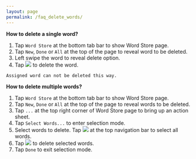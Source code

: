 ```yaml
---
layout: page
permalink: /faq_delete_words/
---
```

**How to delete a single word?**
1. Tap `Word Store` at the bottom tab bar to show Word Store page.
1. Tap `New`, `Done` or `All` at the top of the page to reveal word to be deleted.
1. Left swipe the word to reveal delete option.
1. Tap <img src="https://wordboxbyung.github.io/images/trash.png"/> to delete the word.

`Assigned word can not be deleted this way.`

**How to delete multiple words?**
1. Tap `Word Store` at the bottom tab bar to show Word Store page.
1. Tap `New`, `Done` or `All` at the top of the page to reveal words to be deleted.
1. Tap `...` at the top right corner of Word Store page to bring up an action sheet.
1. Tap `Select Words...` to enter selection mode.
1. Select words to delete. Tap <img src="https://wordboxbyung.github.io/images/checkmark.png"/> at the top navigation bar to select all words.
1. Tap <img src="https://wordboxbyung.github.io/images/trash.png"/> to delete selected words.
1. Tap `Done` to exit selection mode.
